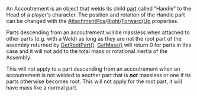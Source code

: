 An Accoutrement is an object that welds its child [part](https://developer.roblox.com/en-us/api-reference/class/Part) called “Handle” to the Head of a player's character. The position and rotation of the Handle part can be changed with the [AttachmentPos](https://developer.roblox.com/en-us/api-reference/property/Accoutrement/AttachmentPos)/[Right](https://developer.roblox.com/en-us/api-reference/property/Accoutrement/AttachmentRight)/[Forward](https://developer.roblox.com/en-us/api-reference/property/Accoutrement/AttachmentForward)/[Up](https://developer.roblox.com/en-us/api-reference/property/Accoutrement/AttachmentUp) properties.

Parts descending from an accoutrement will be massless when attached to other parts (e.g. with a Weld) as long as they are not the root part of the assembly returned by [GetRootPart()](https://developer.roblox.com/en-us/api-reference/function/BasePart/GetRootPart). [GetMass()](https://developer.roblox.com/en-us/api-reference/function/BasePart/GetMass) will return 0 for parts in this case and it will not add to the total mass or rotational inertia of the Assembly.

This will not apply to a part descending from an accoutrement when an accoutrement is not welded to another part that is _**not**_ massless or one if its parts otherwise becomes root. This will not apply for the root part, it will have mass like a normal part.